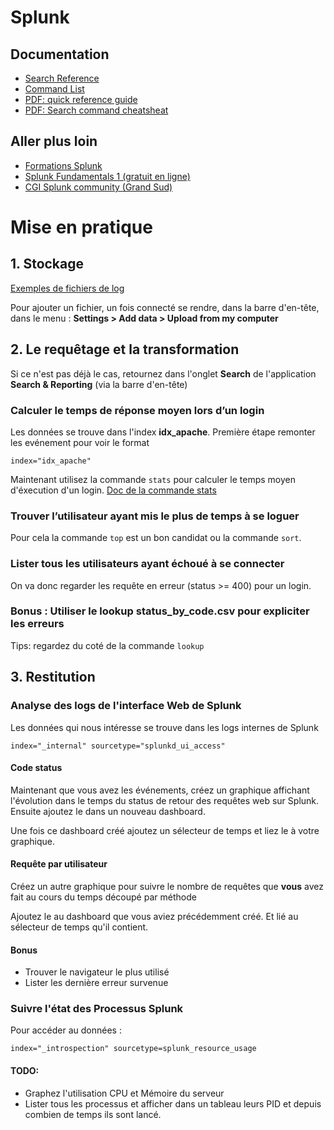 # Splunk

## Documentation

* [Search Reference](https://docs.splunk.com/Documentation/Splunk/latest/SearchReference)
* [Command List](https://docs.splunk.com/Documentation/Splunk/latest/SearchReference/ListOfSearchCommands)
* [PDF: quick reference guide](https://www.splunk.com/pdfs/solution-guides/splunk-quick-reference-guide.pdf)
* [PDF: Search command cheatsheat](http://wiki.splunk.com/images/a/a3/Splunk_4.x_cheatsheet.pdf)

## Aller plus loin

* [Formations Splunk](https://www.splunk.com/fr_fr/view/education/SP-CAAAAH9)
* [Splunk Fundamentals 1 (gratuit en ligne)](https://www.splunk.com/en_us/training/courses/splunk-fundamentals-1.html)
* [CGI Splunk community (Grand Sud)](https://ensemble.ent.cgi.com/business/260253/SitePages/Accueil.aspx)


# Mise en pratique

## 1. Stockage

[Exemples de fichiers de log](./logsamples/)

Pour ajouter un fichier, un fois connecté se rendre, dans la barre d'en-tête, dans le menu : **Settings > Add data > Upload from my computer**

## 2. Le requêtage et la transformation 

Si ce n'est pas déjà le cas, retournez dans l'onglet **Search** de l'application **Search & Reporting** (via la barre d'en-tête)

### Calculer le temps de réponse moyen lors d’un login

Les données se trouve dans l'index **idx_apache**. Première étape remonter les evénement pour voir le format

```
index="idx_apache"
```

Maintenant utilisez la commande ```stats``` pour calculer le temps moyen d'éxecution d'un login.
[Doc de la commande stats](https://docs.splunk.com/Documentation/Splunk/latest/SearchReference/Stats)


### Trouver l’utilisateur ayant mis le plus de temps à se loguer

Pour cela la commande ```top``` est un bon candidat ou la commande ```sort```.

### Lister tous les utilisateurs ayant échoué à se connecter

On va donc regarder les requête en erreur (status >= 400) pour un login.

### Bonus : Utiliser le lookup status_by_code.csv pour expliciter les erreurs

Tips: regardez du coté de la commande ```lookup```


## 3. Restitution

### Analyse des logs de l'interface Web de Splunk

Les données qui nous intéresse se trouve dans les logs internes de Splunk

```
index="_internal" sourcetype="splunkd_ui_access"
```

#### Code status

Maintenant que vous avez les événements, créez un graphique affichant l'évolution dans le temps du status de retour des requêtes web sur Splunk. Ensuite ajoutez le dans un nouveau dashboard.

Une fois ce dashboard créé ajoutez un sélecteur de temps et liez le à votre graphique.

#### Requête par utilisateur

Créez un autre graphique pour suivre le nombre de requêtes que **vous** avez fait au cours du temps découpé par méthode

Ajoutez le au dashboard que vous aviez précédemment créé. Et lié au sélecteur de temps qu'il contient.

#### Bonus

* Trouver le navigateur le plus utilisé
* Lister les dernière erreur survenue

### Suivre l'état des Processus Splunk

Pour accéder au données :

```
index="_introspection" sourcetype=splunk_resource_usage
```

#### TODO:

* Graphez l'utilisation CPU et Mémoire du serveur
* Lister tous les processus et afficher dans un tableau leurs PID et depuis combien de temps ils sont lancé.
